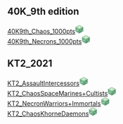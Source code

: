 ## 40K_9th edition

[40K9th_Chaos_1000pts<img src="./favicon.png" height="20" width="20" >](./40K_chaos_1000pts.html)\
[40K9th_Necrons_1000pts<img src="./favicon.png" height="20" width="20" >](./40K_Necrons_1000pts.html)

## KT2_2021

[KT2_AssaultIntercessors<img src="./favicon.png" height="20" width="20" >](./KT_AssaultIntercessors.html)\
[KT2_ChaosSpaceMarines+Cultists<img src="./favicon.png" height="20" width="20" >](./KT_ChaosSpaceMarines%2BCultists.html)\
[KT2_NecronWarriors+Immortals<img src="./favicon.png" height="20" width="20" >](./KT_NecronWarriors+Immortals.html)\
[KT2_ChaosKhorneDaemons<img src="./favicon.png" height="20" width="20" >](./KT_ChaosDaemons.html)



